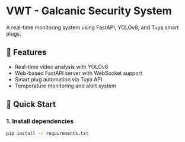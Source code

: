 # VWT - Galcanic Security System

A real-time monitoring system using FastAPI, YOLOv8, and Tuya smart plugs.

## 🔧 Features

- Real-time video analysis with YOLOv8
- Web-based FastAPI server with WebSocket support
- Smart plug automation via Tuya API
- Temperature monitoring and alert system

## 🚀 Quick Start

### 1. Install dependencies

```bash
pip install -r requirements.txt
